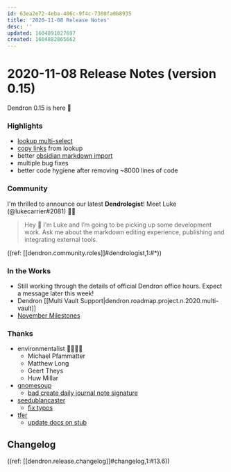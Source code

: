 ```yaml
---
id: 63ea2e72-4eba-406c-9f4c-7300fa0b8935
title: '2020-11-08 Release Notes'
desc: ''
updated: 1604891027697
created: 1604882865662
---
```


# 2020-11-08 Release Notes (version 0.15)

Dendron 0.15 is here 🌱

### Highlights
- [lookup multi-select](https://dendron.so/notes/ad270a7d-2aed-4273-8319-eb6536e38b29.html#multiselect)
- [copy links](https://dendron.so/notes/ad270a7d-2aed-4273-8319-eb6536e38b29.html#copywikilink) from lookup
- better [obsidian markdown import](https://dendron.so/notes/13c4a608-0a32-4c62-9c7e-2b7f9f2d18bf.html#links)
- multiple bug fixes
- better code hygiene after removing ~8000 lines of code

### Community

I'm thrilled to announce our latest **Dendrologist**! Meet Luke (@lukecarrier#2081) 👨‍🌾

> Hey 👋 I’m Luke and I’m going to be picking up some development work. Ask me about the markdown editing experience, publishing and integrating external tools.

((ref: [[dendron.community.roles]]#dendrologist,1:#*))

### In the Works
- Still working through the details of official Dendron office hours. Expect a message later this week!
- Dendron [[Multi Vault Support|dendron.roadmap.project.n.2020.multi-vault]]
- [November Milestones](https://github.com/dendronhq/dendron/milestone/5)

### Thanks
- environmentalist 👨‍🌾👩‍🌾
    - Michael Pfammatter
    - Matthew Long
    - Geert Theys 
    - Huw Millar
- [gnomesoup](https://github.com/gnomesoup)
    - [bad create daily journal note signature](https://github.com/dendronhq/dendron/issues/333)
- [seedublancaster](https://github.com/seedublancaster)
    - [fix typos](https://github.com/dendronhq/dendron/pull/323)
- [tfer](https://github.com/tfer)
    - [update docs on stub](https://github.com/dendronhq/dendron-template/pull/33/files)

## Changelog

((ref: [[dendron.release.changelog]]#changelog,1:#13.6))
